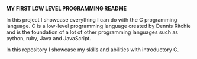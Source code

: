 **MY FIRST LOW LEVEL PROGRAMMING README**

In this project I showcase everything I can do with the
C programming language. C is a low-level programming
language created by Dennis Ritchie and is the foundation
of a lot of other programming languages such as python,
ruby, Java and JavaScript.

In this repository I showcase my skills and abilities
with introductory C.